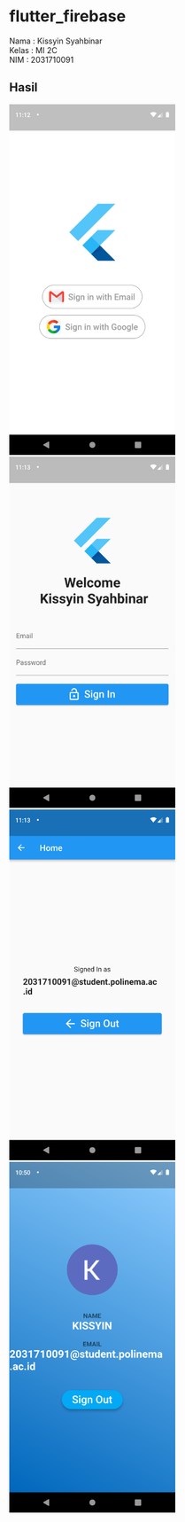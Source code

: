 # flutter_firebase

Nama    : Kissyin Syahbinar <br>
Kelas   : MI 2C <br>
NIM     : 2031710091 <br>

## Hasil

<img src="assets/1.png" width="300"> 
<img src="assets/2.png" width="300"> <br>
<img src="assets/3.png" width="300"> 
<img src="assets/4.png" width="300">


